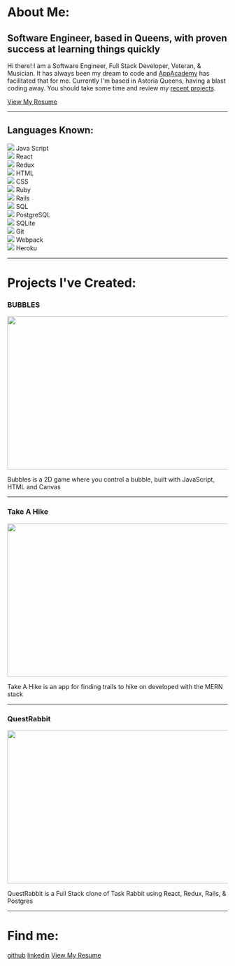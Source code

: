 <head>
<link rel="stylesheet" href="./style.css">
<link rel='icon' type='image/png' href='images/favicon.png'/>
<!-- <script src="./hover.js"></script> -->
</head>

# About Me:

<div class='intro'>
<h2>Software Engineer, based in Queens, with proven success at learning things quickly</h2>
<p>Hi there! I am a Software Engineer, Full Stack Developer, Veteran, & Musician. It has always been my dream to code and <a target="_blank" class="a3" href="https://www.appacademy.io/">AppAcademy</a> has facilitated that for me. Currently I'm based in Astoria Queens, having a blast coding away. You should take some time and review my <a href="#projects" class='a3'>recent projects</a>.</p>
<a target="_blank" class='a2' href="https://drive.google.com/file/d/1AsTQNu3M0gmi4ZkAlve4Ibas4-M9C8jm/view?usp=sharing">
View My Resume
</a>
</div>

<hr/>

## Languages Known:

<div id="code">
<div class='desc'>
<img class="code" src="images/js.png">
<span>Java Script</span>
</div>
<div class="desc">
<img class="code" src="images/react.png">
<span>React</span>
</div>
<div class="desc">
<img class="code" src="images/redux.png">
<span>Redux</span>
</div>
<div class="desc">
<img class="code" src="images/html.png">
<span>HTML</span>
</div>
<div class="desc">
<img class="code" src="images/css.png">
<span>CSS</span>
</div>
<div class="desc">
<img class="code" src="images/ruby.png">
<span>Ruby</span>
</div>
<div class="desc">
<img class="code" src="images/rails.png">
<span>Rails</span>
</div>
<div class="desc">
<img class="code2" src="images/sql.png">
<span>SQL</span>
</div>
<div class="desc">
<img class="code" src="images/post.png">
<span>PostgreSQL</span>
</div>
<div class="desc">
<img class="code2" src="images/lite.png">
<span>SQLite</span>
</div>
<div class="desc">
<img class="code2" src="images/git.png">
<span>Git</span>
</div>
<div class="desc">
<img class="code2" src="images/webpack.png">
<span>Webpack</span>
</div>
<div class="desc">
<img class="code2" src="images/heroku.png">
<span>Heroku</span>
</div>
</div>
<hr/>

# Projects I've Created:

<div class="projects" id='projects'>
<div class="display">

<h3>BUBBLES</h3>
<a target="_blank" class="a" href="https://bman2386.github.io/Bubbles_JS_Project/"><img src="images/Bubbles.PNG" height="350" width="600"></a>
<p class='p'>Bubbles is a 2D game where you control a bubble, built with JavaScript, HTML and Canvas</p>
<hr/>
</div>

<div class="display">

<h3>Take A Hike</h3>
<a target="_blank" class="a" href="https://take-a-hike1.herokuapp.com/#/"><img src="images/hiking.gif" height="350" width="600"></a>
<p class='p'>Take A Hike is an app for finding trails to hike on developed with the MERN stack</p>
<hr/>
</div>

<div class="display">

<h3>QuestRabbit</h3>
<a target="_blank" class="a" href="https://quest-rabbit.herokuapp.com/#/"><img src="images/QuestRabbit.PNG" height="350" width="600"></a>
<p class='p'>QuestRabbit is a Full Stack clone of Task Rabbit using React, Redux, Rails, & Postgres</p>

</div>
</div>

<hr/>

# Find me:
<div class='links'>
<a target="_blank" class='a2' href="https://github.com/Bman2386">github</a>
<a target="_blank" class='a2' href="https://www.linkedin.com/in/brendonbiagi/">linkedin</a>
<a target="_blank" class='a2' href="https://drive.google.com/file/d/1AsTQNu3M0gmi4ZkAlve4Ibas4-M9C8jm/view?usp=sharing">
View My Resume
</a>
</div>